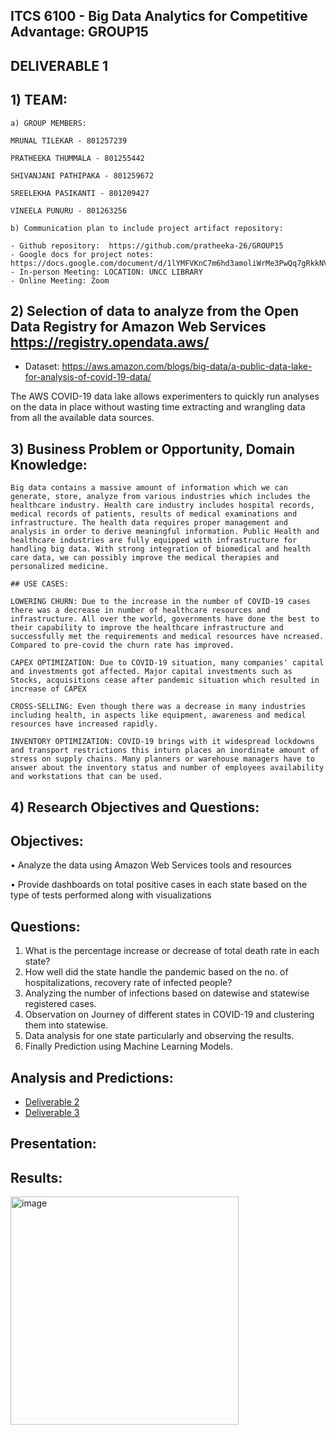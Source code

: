 ## ITCS 6100 - Big Data Analytics for Competitive Advantage: GROUP15

## DELIVERABLE 1

## 1) TEAM:

    a) GROUP MEMBERS:
    
    MRUNAL TILEKAR - 801257239
    
    PRATHEEKA THUMMALA - 801255442
    
    SHIVANJANI PATHIPAKA - 801259672
    
    SREELEKHA PASIKANTI - 801209427
    
    VINEELA PUNURU - 801263256
    
    b) Communication plan to include project artifact repository:
    
    - Github repository:  https://github.com/pratheeka-26/GROUP15
    - Google docs for project notes: https://docs.google.com/document/d/1lYMFVKnC7m6hd3amoliWrMe3PwQq7gRkkNV0x0ypJXg/edit
    - In-person Meeting: LOCATION: UNCC LIBRARY
    - Online Meeting: Zoom

## 2) Selection of data to analyze from the Open Data Registry for Amazon Web Services https://registry.opendata.aws/
   - Dataset: https://aws.amazon.com/blogs/big-data/a-public-data-lake-for-analysis-of-covid-19-data/
  
  The AWS COVID-19 data lake allows experimenters to quickly run analyses on the data in place without wasting time extracting and wrangling data from all the available data sources.
  
## 3) Business Problem or Opportunity, Domain Knowledge:

    Big data contains a massive amount of information which we can generate, store, analyze from various industries which includes the healthcare industry. Health care industry includes hospital records, medical records of patients, results of medical examinations and infrastructure. The health data requires proper management and analysis in order to derive meaningful information. Public Health and healthcare industries are fully equipped with infrastructure for handling big data. With strong integration of biomedical and health care data, we can possibly improve the medical therapies and personalized medicine.

    ## USE CASES: 

    LOWERING CHURN: Due to the increase in the number of COVID-19 cases there was a decrease in number of healthcare resources and infrastructure. All over the world, governments have done the best to their capability to improve the healthcare infrastructure and successfully met the requirements and medical resources have ncreased. Compared to pre-covid the churn rate has improved. 

    CAPEX OPTIMIZATION: Due to COVID-19 situation, many companies' capital and investments got affected. Major capital investments such as Stocks, acquisitions cease after pandemic situation which resulted in increase of CAPEX

    CROSS-SELLING: Even though there was a decrease in many industries including health, in aspects like equipment, awareness and medical resources have increased rapidly.

    INVENTORY OPTIMIZATION: COVID-19 brings with it widespread lockdowns and transport restrictions this inturn places an inordinate amount of stress on supply chains. Many planners or warehouse managers have to answer about the inventory status and number of employees availability and workstations that can be used.

## 4) Research Objectives and Questions:

## Objectives:

•	Analyze the data using Amazon Web Services tools and resources

•	Provide dashboards on total positive cases in each state based on the type of tests performed along with visualizations

## Questions:

1.	What is the percentage increase or decrease of total death rate in each state?
2.	How well did the state handle the pandemic based on the no. of hospitalizations, recovery rate of infected people?
3.	Analyzing the number of infections based on datewise and statewise registered cases.
4.	Observation on Journey of different states in COVID-19 and clustering them into statewise.
5.	Data analysis for one state particularly and observing the results.
6.	Finally Prediction using Machine Learning Models.

## Analysis and Predictions:

- [Deliverable 2](https://github.com/pratheeka-26/GROUP15/blob/1f933469dcb883f673618257011521985d0ab98f/ipynb%20notebooks/project_deliverable2.ipynb)
- [Deliverable 3](https://github.com/pratheeka-26/GROUP15/blob/1f933469dcb883f673618257011521985d0ab98f/ipynb%20notebooks/project_deliverable3.ipynb)

## Presentation:



## Results:

<img width="365" alt="image" src="https://user-images.githubusercontent.com/61161754/167044539-9b656398-c5aa-4378-bb15-5561ecbb2b78.png">






